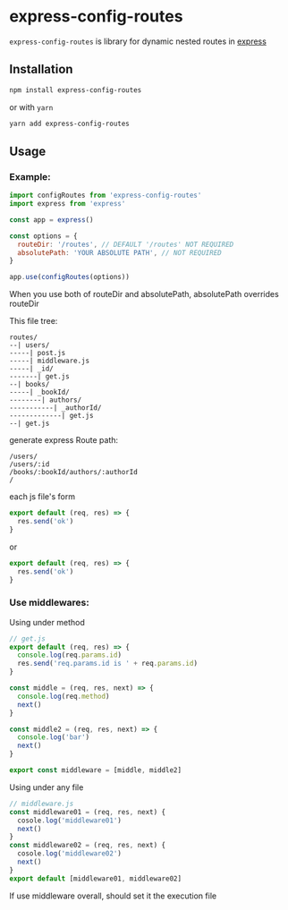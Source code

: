 # express-config-routes

`express-config-routes` is library for dynamic nested routes in [express](https://expressjs.com/)

## Installation

```sh
npm install express-config-routes
```
or with `yarn`
```sh
yarn add express-config-routes
```

## Usage

### Example:
```js
import configRoutes from 'express-config-routes'
import express from 'express'

const app = express()

const options = {
  routeDir: '/routes', // DEFAULT '/routes' NOT REQUIRED
  absolutePath: 'YOUR ABSOLUTE PATH', // NOT REQUIRED
}

app.use(configRoutes(options))
```
When you use both of routeDir and absolutePath, absolutePath overrides routeDir


This file tree:
```
routes/
--| users/
-----| post.js
-----| middleware.js
-----| _id/
-------| get.js
--| books/
-----| _bookId/
--------| authors/
-----------| _authorId/
-------------| get.js
--| get.js
```

generate express Route path:
```
/users/
/users/:id
/books/:bookId/authors/:authorId
/
```
each js file's form

```js
export default (req, res) => {
  res.send('ok')
}
```

or

```js
export default (req, res) => {
  res.send('ok')
}
```
### Use middlewares:
Using under method
```js
// get.js
export default (req, res) => {
  console.log(req.params.id)
  res.send('req.params.id is ' + req.params.id)
}

const middle = (req, res, next) => {
  console.log(req.method)
  next()
}

const middle2 = (req, res, next) => {
  console.log('bar')
  next()
}

export const middleware = [middle, middle2]
```

Using under any file

```js
// middleware.js
const middleware01 = (req, res, next) {
  cosole.log('middleware01')
  next()
}
const middleware02 = (req, res, next) {
  cosole.log('middleware02')
  next()
}
export default [middleware01, middleware02]
```
If use middleware overall, should set it the execution file
